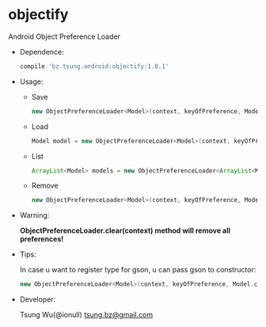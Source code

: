 objectify
=========

Android Object Preference Loader

* Dependence:

	```groovy
	compile 'bz.tsung.android:objectify:1.0.1'
	```
	
* Usage:
	* Save
	
		```java
		new ObjectPreferenceLoader<Model>(context, keyOfPreference, Model.class).save(model);
		```
	* Load

		```java
		Model model = new ObjectPreferenceLoader<Model>(context, keyOfPreference, Model.class).load();
		```
	* List
	
		```java
		ArrayList<Model> models = new ObjectPreferenceLoader<ArrayList<Model>>(context, keyOfPrefence, new TypeToken<ArrayList<Model>>(){}.getType()).load();
		```
	*	Remove
	
		```java
		new ObjectPreferenceLoader<Model>(context, keyOfPreference, Model.class).remove();
		```

* Warning:
	
	**ObjectPreferenceLoader.clear(context) method will remove all preferences!**

* Tips:
	
	In case u want to register type for gson, u can pass gson to constructor:
	
	```java
	new ObjectPreferenceLoader<Model>(context, keyOfPreference, Model.class, gson);
	```
		
* Developer:
	
	Tsung Wu(@ionull) <tsung.bz@gmail.com>